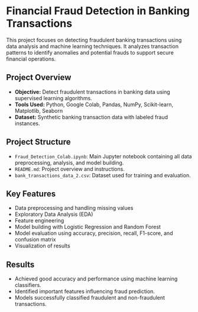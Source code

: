 # Financial Fraud Detection in Banking Transactions

This project focuses on detecting fraudulent banking transactions using data analysis and machine learning techniques. It analyzes transaction patterns to identify anomalies and potential frauds to support secure financial operations.

## Project Overview

- **Objective:** Detect fraudulent transactions in banking data using supervised learning algorithms.
- **Tools Used:** Python, Google Colab, Pandas, NumPy, Scikit-learn, Matplotlib, Seaborn
- **Dataset:** Synthetic banking transaction data with labeled fraud instances.

## Project Structure

- `Fraud_Detection_Colab.ipynb`: Main Jupyter notebook containing all data preprocessing, analysis, and model building.
- `README.md`: Project overview and instructions.
- `bank_transactions_data_2.csv`: Dataset used for training and evaluation.

## Key Features

- Data preprocessing and handling missing values
- Exploratory Data Analysis (EDA)
- Feature engineering
- Model building with Logistic Regression and Random Forest
- Model evaluation using accuracy, precision, recall, F1-score, and confusion matrix
- Visualization of results

## Results

- Achieved good accuracy and performance using machine learning classifiers.
- Identified important features influencing fraud prediction.
- Models successfully classified fraudulent and non-fraudulent transactions.

